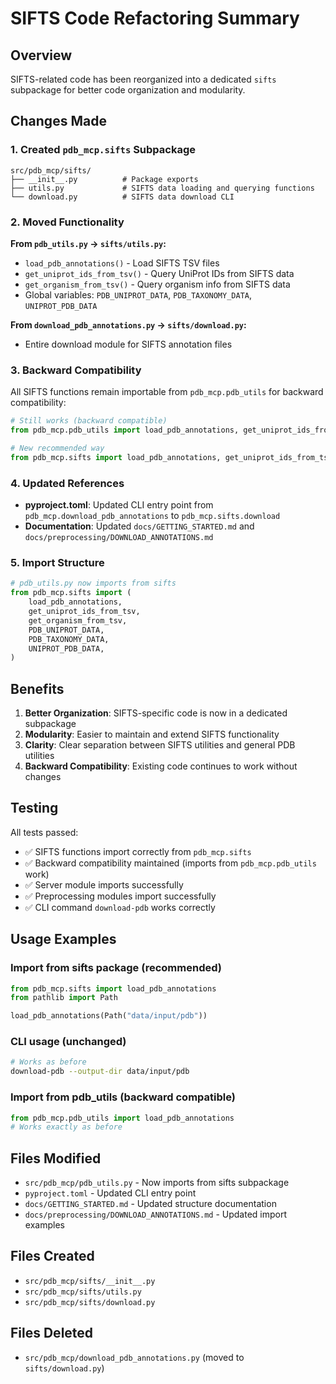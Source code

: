# SIFTS Code Refactoring Summary

## Overview

SIFTS-related code has been reorganized into a dedicated `sifts` subpackage for better code organization and modularity.

## Changes Made

### 1. Created `pdb_mcp.sifts` Subpackage

```
src/pdb_mcp/sifts/
├── __init__.py          # Package exports
├── utils.py             # SIFTS data loading and querying functions
└── download.py          # SIFTS data download CLI
```

### 2. Moved Functionality

**From `pdb_utils.py` → `sifts/utils.py`:**
- `load_pdb_annotations()` - Load SIFTS TSV files
- `get_uniprot_ids_from_tsv()` - Query UniProt IDs from SIFTS data
- `get_organism_from_tsv()` - Query organism info from SIFTS data
- Global variables: `PDB_UNIPROT_DATA`, `PDB_TAXONOMY_DATA`, `UNIPROT_PDB_DATA`

**From `download_pdb_annotations.py` → `sifts/download.py`:**
- Entire download module for SIFTS annotation files

### 3. Backward Compatibility

All SIFTS functions remain importable from `pdb_mcp.pdb_utils` for backward compatibility:

```python
# Still works (backward compatible)
from pdb_mcp.pdb_utils import load_pdb_annotations, get_uniprot_ids_from_tsv

# New recommended way
from pdb_mcp.sifts import load_pdb_annotations, get_uniprot_ids_from_tsv
```

### 4. Updated References

- **pyproject.toml**: Updated CLI entry point from `pdb_mcp.download_pdb_annotations` to `pdb_mcp.sifts.download`
- **Documentation**: Updated `docs/GETTING_STARTED.md` and `docs/preprocessing/DOWNLOAD_ANNOTATIONS.md`

### 5. Import Structure

```python
# pdb_utils.py now imports from sifts
from pdb_mcp.sifts import (
    load_pdb_annotations,
    get_uniprot_ids_from_tsv,
    get_organism_from_tsv,
    PDB_UNIPROT_DATA,
    PDB_TAXONOMY_DATA,
    UNIPROT_PDB_DATA,
)
```

## Benefits

1. **Better Organization**: SIFTS-specific code is now in a dedicated subpackage
2. **Modularity**: Easier to maintain and extend SIFTS functionality
3. **Clarity**: Clear separation between SIFTS utilities and general PDB utilities
4. **Backward Compatibility**: Existing code continues to work without changes

## Testing

All tests passed:
- ✅ SIFTS functions import correctly from `pdb_mcp.sifts`
- ✅ Backward compatibility maintained (imports from `pdb_mcp.pdb_utils` work)
- ✅ Server module imports successfully
- ✅ Preprocessing modules import successfully  
- ✅ CLI command `download-pdb` works correctly

## Usage Examples

### Import from sifts package (recommended)
```python
from pdb_mcp.sifts import load_pdb_annotations
from pathlib import Path

load_pdb_annotations(Path("data/input/pdb"))
```

### CLI usage (unchanged)
```bash
# Works as before
download-pdb --output-dir data/input/pdb
```

### Import from pdb_utils (backward compatible)
```python
from pdb_mcp.pdb_utils import load_pdb_annotations
# Works exactly as before
```

## Files Modified

- `src/pdb_mcp/pdb_utils.py` - Now imports from sifts subpackage
- `pyproject.toml` - Updated CLI entry point
- `docs/GETTING_STARTED.md` - Updated structure documentation
- `docs/preprocessing/DOWNLOAD_ANNOTATIONS.md` - Updated import examples

## Files Created

- `src/pdb_mcp/sifts/__init__.py`
- `src/pdb_mcp/sifts/utils.py`
- `src/pdb_mcp/sifts/download.py`

## Files Deleted

- `src/pdb_mcp/download_pdb_annotations.py` (moved to `sifts/download.py`)

